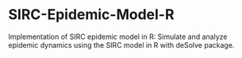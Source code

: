 # SIRC-Epidemic-Model-R
Implementation of SIRC epidemic model in R: Simulate and analyze epidemic dynamics using the SIRC model in R with deSolve package.
